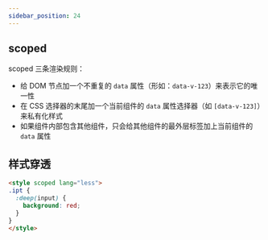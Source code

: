 ```yaml
---
sidebar_position: 24
---
```


## scoped

scoped 三条渲染规则：

- 给 DOM 节点加一个不重复的 `data` 属性（形如：`data-v-123`）来表示它的唯一性
- 在 CSS 选择器的末尾加一个当前组件的 `data` 属性选择器（如 `[data-v-123]`）来私有化样式
- 如果组件内部包含其他组件，只会给其他组件的最外层标签加上当前组件的 `data` 属性

## 样式穿透

```html title=":deep()"
<style scoped lang="less">
.ipt {
  :deep(input) {
    background: red;
  }
}
</style>
```
